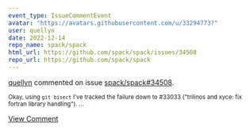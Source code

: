 ```yaml
---
event_type: IssueCommentEvent
avatar: "https://avatars.githubusercontent.com/u/33294773?"
user: quellyn
date: 2022-12-14
repo_name: spack/spack
html_url: https://github.com/spack/spack/issues/34508
repo_url: https://github.com/spack/spack
---
```


<a href='https://github.com/quellyn' target='_blank'>quellyn</a> commented on issue <a href='https://github.com/spack/spack/issues/34508' target='_blank'>spack/spack#34508</a>.

<small>Okay, using `git bisect` I've tracked the failure down to #33033 ("trilinos and xyce: fix fortran library handling")....</small>

<a href='https://github.com/spack/spack/issues/34508' target='_blank'>View Comment</a>